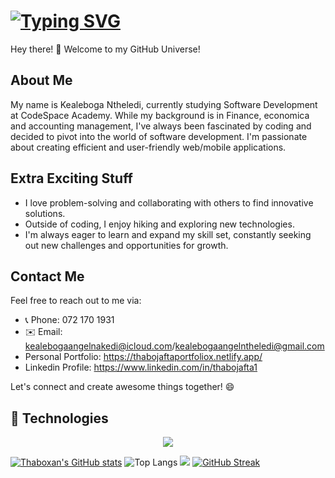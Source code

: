 # [![Typing SVG](https://readme-typing-svg.demolab.com?font=Fira+Code&pause=1000&random=false&width=435&lines=My+name+is+Thabo+Jafta;%3CEat%2C+Sleep%2C+Code%2F%3E...+Repeat;Aspiring+Software+Developer)](https://git.io/typing-svg)

Hey there! 👋 Welcome to my GitHub Universe!

## About Me

My name is Kealeboga Ntheledi, currently studying Software Development at CodeSpace Academy. While my background is in Finance, economica and accounting management, I've always been fascinated by coding and decided to pivot into the world of software development. I'm passionate about creating efficient and user-friendly web/mobile applications.


## Extra Exciting Stuff

- I love problem-solving and collaborating with others to find innovative solutions.
- Outside of coding, I enjoy hiking and exploring new technologies.
- I'm always eager to learn and expand my skill set, constantly seeking out new challenges and opportunities for growth.

## Contact Me

Feel free to reach out to me via:

- 📞 Phone: 072 170 1931
- ✉️ Email: kealebogaangelnakedi@icloud.com/kealebogaangelntheledi@gmail.com
- Personal Portfolio: https://thabojaftaportfoliox.netlify.app/
- Linkedin Profile: https://www.linkedin.com/in/thabojafta1

Let's connect and create awesome things together! 😄



## 🚀 Technologies

<p align="center">
  <a href="https://skillicons.dev">
    <img src="https://skillicons.dev/icons?i=javascript,html,css,react,figma&theme=light" />
  </a>
</p>

[![Thaboxan's GitHub stats](https://github-readme-stats.vercel.app/api?username=thaboxan)](https://github.com/thaboxan/github-readme-stats)
![Top Langs](https://github-readme-stats.vercel.app/api/top-langs/?username=thaboxan&size_weight=0.5&count_weight=0.5)
![](https://komarev.com/ghpvc/?username=thaboxan)
[![GitHub Streak](https://streak-stats.demolab.com/?user=thaboxan)](https://git.io/streak-stats)
